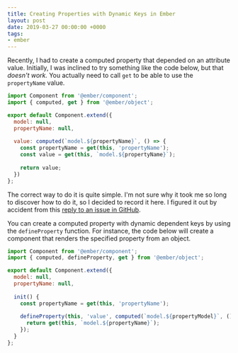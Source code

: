 ```yaml
---
title: Creating Properties with Dynamic Keys in Ember
layout: post
date: 2019-03-27 00:00:00 +0000
tags:
- ember
---
```


Recently, I had to create a computed property that depended on an attribute value.
Initially, I was inclined to try something like the code below, but that *doesn't work.*
You actually need to call `get` to be able to use the `propertyName` value.

```js
import Component from '@ember/component';
import { computed, get } from '@ember/object';

export default Component.extend({
  model: null,
  propertyName: null,
  
  value: computed(`model.${propertyName}`, () => {
    const propertyName = get(this, 'propertyName');
    const value = get(this, `model.${propertyName}`);
    
    return value;
  })
};
```

The correct way to do it is quite simple.
I'm not sure why it took me so long to discover how to do it, so I decided to record it here.
I figured it out by accident from this [reply to an issue in GitHub][GH].

[GH]: https://github.com/emberjs/ember.js/issues/16504#issuecomment-380793961

You can create a computed property with dynamic dependent keys by using the `defineProperty` function.
For instance, the code below will create a component that renders the specified property from an object.

```js
import Component from '@ember/component';
import { computed, defineProperty, get } from '@ember/object';

export default Component.extend({
  model: null,
  propertyName: null,
  
  init() {
    const propertyName = get(this, 'propertyName');
    
    defineProperty(this, 'value', computed(`model.${propertyModel}`, () => {
      return get(this, `model.${propertyName}`);
    });
  }
};
```
